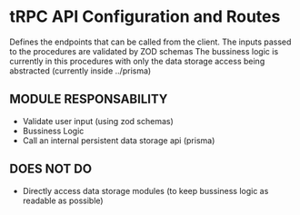 # tRPC API Configuration and Routes

Defines the endpoints that can be called from the client. 
The inputs passed to the procedures are validated by ZOD schemas
The bussiness logic is currently in this procedures with only the data storage access being 
abstracted (currently inside ../prisma)


## MODULE RESPONSABILITY
 - Validate user input (using zod schemas)
 - Bussiness Logic
 - Call an internal persistent data storage api (prisma)


## DOES NOT DO
 - Directly access data storage modules (to keep bussiness logic as readable as possible)